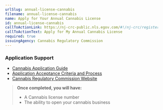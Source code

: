 ```yaml
---
urlSlug: annual-license-cannabis
filename: annual-license-cannabis
name: Apply for Your Annual Cannabis License
id: annual-license-cannabis
callToActionLink: https://nj-crc-public.nls.egov.com/#!/nj-crc/register
callToActionText: Apply for My Annual Cannabis License
required: true
issuingAgency: Cannabis Regulatory Commission
---
```


### Application Support

- [Cannabis Application Guide](https://www.nj.gov/cannabis/documents/businesses/personal-use/Application%20Guide.pdf)
- [Application Acceptance Criteria and Process](https://www.nj.gov/cannabis/documents/businesses/personal-use/Final%20Notice%20of%20Application%20Acceptance.pdf)
- [Cannabis Regulatory Commission Website](https://www.nj.gov/cannabis/businesses/index.shtml)

> **Once completed, you will have:**
>
> - A Cannabis license number
> - The ability to open your cannabis business
